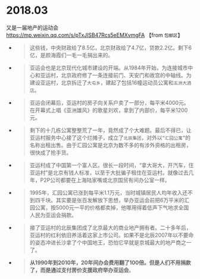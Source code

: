 
# 2018.03

又是一届地产的运动会 https://mp.weixin.qq.com/s/pTxJlSB47Rcs5eEMXvmgFA  【from `包邮区`】
- > 这些钱，中央财政给了8.5亿，北京财政给了4.7亿，贷款2.2亿。剩下6亿，是颜海霞们一毛一毛捐出来的。
- > 亚运会也是北京现代化城市建设的开端。从1984年开始，为连接城市中心和亚运村，北京政府修了一条连接前门、天安门和故宫的中轴线。为建设亚运村，北京拆迁了`大屯乡`，建起了包括16幢运动员公寓和`五洲大酒店`。
- > 亚运会闭幕后，亚运村的房子向关系户卖了一部分，每平米4000元。在开幕式上唱《亚洲雄风》的歌星刘欢，拿到了内部价，每平米1200元。
- > 剩下的十几栋公寓整整荒了一年，竟然成了个大难题。最后不得已，让亚运村服务中心接了这个烂摊子，成立了`北辰集团`，对外以`“汇园公寓”`的名称出租出售。由于汇园公寓是北京为数不多的有涉外资格的出租房，很快成了抢手货。
- > 亚运村成了中国第一个富人区。很长一段时间，“拿大哥大，开汽车，住亚运村”是北京有钱人标准，以至于大批骗子租住在亚运村。就像过去几年，P2P公司都要在上海陆家嘴或北京国贸有间办公室一样。
- > 1995年，汇园公寓已涨到每平米1.1万元，当时城镇居民人均年收入还不到四千块。其实要是张百发解放下思想，举办亚运会前把6万平米的汇园公寓，按5000元一平的价格都卖掉，他哪用得着低声下气地求全国人民为亚运会捐款。
- > 接了亚运村的北辰集团成了北京最大的商业地产拥有者。二十多年后，亚运村的红利依旧养活着这家上市公司。如果不是北辰2007年以不要命的姿态冲进长沙拿了个中国地王，恐怕它早就是京城最大的地产商之一了。
- > **从1990年到2010年，20年间办会费用翻了100倍。但是人们不用捐款了，而是通过支付房价支援政府举办亚运会**。
